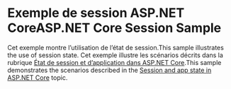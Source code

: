 # <a name="aspnet-core-session-sample"></a><span data-ttu-id="39e1d-101">Exemple de session ASP.NET Core</span><span class="sxs-lookup"><span data-stu-id="39e1d-101">ASP.NET Core Session Sample</span></span>

<span data-ttu-id="39e1d-102">Cet exemple montre l’utilisation de l’état de session.</span><span class="sxs-lookup"><span data-stu-id="39e1d-102">This sample illustrates the use of session state.</span></span> <span data-ttu-id="39e1d-103">Cet exemple illustre les scénarios décrits dans la rubrique [État de session et d’application dans ASP.NET Core](https://docs.microsoft.com/aspnet/core/fundamentals/app-state).</span><span class="sxs-lookup"><span data-stu-id="39e1d-103">This sample demonstrates the scenarios described in the [Session and app state in ASP.NET Core](https://docs.microsoft.com/aspnet/core/fundamentals/app-state) topic.</span></span>
